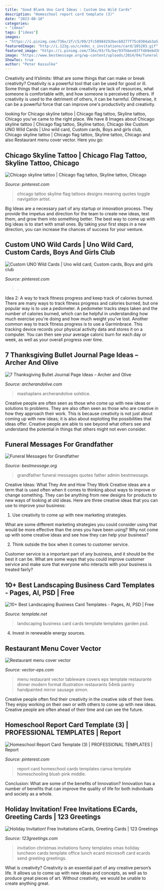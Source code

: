```yaml
---
title: "Good Blank Uno Card Ideas : Custom Uno Wild Cards"
description: "Homeschool report card template (3)"
date: "2023-08-10"
categories:
- "ideas"
tags: ["ideas"]
images:
- "https://i.pinimg.com/736x/2f/c5/09/2fc509842926ec60277f75c0304ab3a5--chicago-skyline-tattoo-chicago-tattoo.jpg"
featuredImage: "http://i.123g.us/c/edec_c_invitations/card/105203.gif"
featured_image: "https://i.pinimg.com/736x/93/fb/be/93fbbee83ff4b9ebd3894c3b4d926ea6.jpg"
image: "https://www.bestmessage.org/wp-content/uploads/2014/04/funeral-messages-grandfather.jpg"
ShowToc: true
author: "Peter Kassulke"
---
```



Creativity and It’slimits: What are some things that can make or break creativity?
Creativity is a powerful tool that can be used for good or ill. Some things that can make or break creativity are lack of resources, what someone is comfortable with, and how someone is perceived by others. If creativity is used to the detriment of others, it can be harmful. Otherwise, it can be a powerful force that can improve one's productivity and creativity.

	

		
looking for Chicago skyline tattoo | Chicago flag tattoo, Skyline tattoo, Chicago you've came to the right place. We have 8 Images about Chicago skyline tattoo | Chicago flag tattoo, Skyline tattoo, Chicago like Custom UNO Wild Cards | Uno wild card, Custom cards, Boys and girls club, Chicago skyline tattoo | Chicago flag tattoo, Skyline tattoo, Chicago and also Restaurant menu cover vector. Here you go:
		
    
## Chicago Skyline Tattoo | Chicago Flag Tattoo, Skyline Tattoo, Chicago

<img loading=lazy src="https://i.pinimg.com/736x/2f/c5/09/2fc509842926ec60277f75c0304ab3a5--chicago-skyline-tattoo-chicago-tattoo.jpg" onerror="this.onerror=null;this.src='https://tse2.mm.bing.net/th?id=OIP.VWttOX9gTYqMx-5E8hUcUwHaHa&amp;pid=15.1';" alt="Chicago skyline tattoo | Chicago flag tattoo, Skyline tattoo, Chicago">

_Source: pinterest.com_

>chicago tattoo skyline flag tattoos designs meaning quotes toggle navigation artist. 

	

Big Ideas are a necessary part of any startup or innovation process. They provide the impetus and direction for the team to create new ideas, test them, and grow them into something better. The best way to come up with big ideas is to start with small ones. By taking your first steps in a new direction, you can increase the chances of success for your venture.

    
## Custom UNO Wild Cards | Uno Wild Card, Custom Cards, Boys And Girls Club

<img loading=lazy src="https://i.pinimg.com/736x/93/fb/be/93fbbee83ff4b9ebd3894c3b4d926ea6.jpg" onerror="this.onerror=null;this.src='https://tse1.mm.bing.net/th?id=OIP.S94KlHOhqXKAkWzcEB1S4AHaJ3&amp;pid=15.1';" alt="Custom UNO Wild Cards | Uno wild card, Custom cards, Boys and girls club">

_Source: pinterest.com_

>. 

	

Idea 2: A way to track fitness progress and keep track of calories burned.
There are many ways to track fitness progress and calories burned, but one popular way is to use a pedometer. A pedometer tracks steps taken and the number of calories burned, which can be helpful in understanding how much exercise you're doing and how much weight you've lost. Another common way to track fitness progress is to use a Garminbrace. This tracking device records your physical activity data and stores it on a computer. You can then see your average caloric burn for each day or week, as well as your overall progress over time.

    
## 7 Thanksgiving Bullet Journal Page Ideas – Archer And Olive

<img loading=lazy src="http://cdn.shopify.com/s/files/1/1201/4358/articles/IMG_2372.PNG?v=1573683482" onerror="this.onerror=null;this.src='https://tse1.mm.bing.net/th?id=OIP.ECE47inADH-A-QurU4_GOQHaHa&amp;pid=15.1';" alt="7 Thanksgiving Bullet Journal Page Ideas – Archer and Olive">

_Source: archerandolive.com_

>mashaplans archerandolive solstice. 

	

Creative people are often seen as those who come up with new ideas or solutions to problems. They are also often seen as those who are creative in how they approach their work. This is because creativity is not just about coming up with new ideas; it is also about exploiting the possibilities that ideas offer. Creative people are able to see beyond what others see and understand the potential in things that others might not even consider.

    
## Funeral Messages For Grandfather

<img loading=lazy src="https://www.bestmessage.org/wp-content/uploads/2014/04/funeral-messages-grandfather.jpg" onerror="this.onerror=null;this.src='https://tse1.mm.bing.net/th?id=OIP.2tCX2e5lemXkyFluyTIhmgHaEH&amp;pid=15.1';" alt="Funeral Messages for Grandfather">

_Source: bestmessage.org_

>grandfather funeral messages quotes father admin bestmessage. 

	

Creative Ideas: What They Are and How They Work
Creative ideas are a term that is used often when it comes to thinking about ways to improve or change something. They can be anything from new designs for products to new ways of looking at old ideas. Here are three creative ideas that you can use to improve your business:
1) Use creativity to come up with new marketing strategies.

What are some different marketing strategies you could consider using that would be more effective than the ones you have been using? Why not come up with some creative ideas and see how they can help your business?

2) Think outside the box when it comes to customer service.

Customer service is a important part of any business, and it should be the best it can be. What are some ways that you could improve customer service and make sure that everyone who interacts with your business is treated fairly?

    
## 10+ Best Landscaping Business Card Templates - Pages, AI, PSD | Free

<img loading=lazy src="https://images.template.net/wp-content/uploads/2017/01/17090043/Free-Landscaping-Business-Card.jpg" onerror="this.onerror=null;this.src='https://tse1.mm.bing.net/th?id=OIP.yug2-g_c1IiN6ON8o2iXEgHaFt&amp;pid=15.1';" alt="10+ Best Landscaping Business Card Templates - Pages, AI, PSD | Free">

_Source: template.net_

>landscaping business card cards template templates garden psd. 

	

4. Invest in renewable energy sources. 

    
## Restaurant Menu Cover Vector

<img loading=lazy src="https://www.vector-eps.com/wp-content/gallery/restaurant-menu-cover-vector/restaurant-menu-cover-vector1.jpg" onerror="this.onerror=null;this.src='https://tse3.mm.bing.net/th?id=OIP.JgHC4hQoktkPVea_9IIF7gHaHa&amp;pid=15.1';" alt="Restaurant menu cover vector">

_Source: vector-eps.com_

>menu restaurant vector tableware covers eps template restaurante dinner modern format illustration restaurants 54mb pantry handpainted mirror sausage simon. 

	

Creative people often find their creativity in the creative side of their lives. They enjoy working on their own or with others to come up with new ideas. Creative people are often ahead of their time and can see the future.

    
## Homeschool Report Card Template (3) | PROFESSIONAL TEMPLATES | Report

<img loading=lazy src="https://i.pinimg.com/736x/ec/46/59/ec4659c060bbe4f5a2657be77dce1649.jpg" onerror="this.onerror=null;this.src='https://tse4.mm.bing.net/th?id=OIP.plYAyfQI1i6-1_nrqcbhCAAAAA&amp;pid=15.1';" alt="Homeschool Report Card Template (3) | PROFESSIONAL TEMPLATES | Report">

_Source: pinterest.com_

>report card homeschool cards templates canva template homeschooling blush pink middle. 

	

Conclusion: What are some of the benefits of Innovation?
Innovation has a number of benefits that can improve the quality of life for both individuals and society as a whole.

    
## Holiday Invitation! Free Invitations ECards, Greeting Cards | 123 Greetings

<img loading=lazy src="http://i.123g.us/c/edec_c_invitations/card/105203.gif" onerror="this.onerror=null;this.src='https://tse4.mm.bing.net/th?id=OIP.xjqpCmCa7cfhpB00vYtfYwHaEY&amp;pid=15.1';" alt="Holiday Invitation! Free Invitations eCards, Greeting Cards | 123 Greetings">

_Source: 123greetings.com_

>invitation christmas invitations funny templates xmas holiday luncheon cards template office lunch ecard microsoft card ecards send greeting greetings. 

	

What is creativity?
Creativity is an essential part of any creative person’s life. It allows us to come up with new ideas and concepts, as well as to produce great pieces of art. Without creativity, we would be unable to create anything great.


